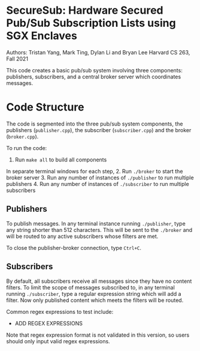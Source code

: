 # SecureSub: Hardware Secured Pub/Sub Subscription Lists using SGX Enclaves
Authors: Tristan Yang, Mark Ting, Dylan Li and Bryan Lee
Harvard CS 263, Fall 2021

This code creates a basic pub/sub system involving three components: publishers, subscribers, and a central broker server which coordinates messages.

# Code Structure
The code is segmented into the three pub/sub system components, the publishers (`publisher.cpp`), the subscriber (`subscriber.cpp`) and the broker (`broker.cpp`).

To run the code:
1. Run `make all` to build all components

In separate terminal windows for each step,
2. Run `./broker` to start the broker server
3. Run any number of instances of `./publisher` to run multiple publishers
4. Run any number of instances of `./subscriber` to run multiple subscribers

## Publishers
To publish messages. In any terminal instance running `./publisher`, type any string shorter than 512 characters. This will be sent to the `./broker` and will be routed to any active subscribers whose filters are met.

To close the publisher-broker connection, type `Ctrl+C`. 

## Subscribers
By default, all subscribers receive all messages since they have no content filters. To limit the scope of messages subscribed to, in any terminal running `./subscriber`, type a regular expression string which will add a filter. Now only published content which meets the filters will be routed.

Common regex expressions to test include: 
- ADD REGEX EXPRESSIONS

Note that regex expression format is not validated in this version, so users should only input valid regex expressions. 
